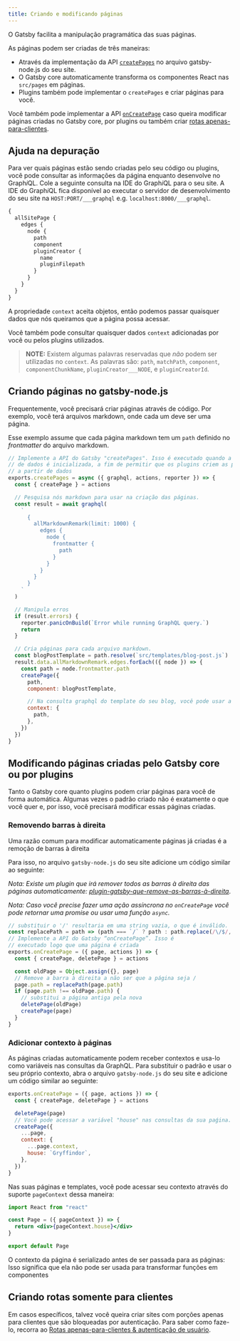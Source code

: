 ```yaml
---
title: Criando e modificando páginas
---
```


O Gatsby facilita a manipulação pragramática das suas páginas.

As páginas podem ser criadas de três maneiras:

- Através da implementação da API [`createPages`](/docs/node-apis/#createPages) no arquivo gatsby-node.js do seu site.
- O Gatsby core automaticamente transforma os componentes React nas `src/pages` em páginas.
- Plugins também pode implementar o `createPages` e criar páginas para você.

Você também pode implementar a API [`onCreatePage`](/docs/node-apis/#onCreatePage) caso queira modificar páginas criadas no Gatsby core, por plugins ou também criar [rotas apenas-para-clientes](/docs/building-apps-with-gatsby/).



## Ajuda na depuração

Para ver quais páginas estão sendo criadas pelo seu código ou plugins, você pode consultar as informações da página enquanto desenvolve no Graph*i*QL. Cole a seguinte consulta na IDE do Graph*i*QL para o seu site. A IDE do Graph*i*QL fica disponível ao executar o servidor de desenvolvimento do seu site na `HOST:PORT/___graphql` e.g.
`localhost:8000/___graphql`.


```graphql
{
  allSitePage {
    edges {
      node {
        path
        component
        pluginCreator {
          name
          pluginFilepath
        }
      }
    }
  }
}
```

A propriedade `context` aceita objetos, então podemos passar quaisquer dados que nós queiramos que a página possa acessar. 

Você também pode consultar quaisquer dados `context` adicionadas por você ou pelos plugins utilizados.

> **NOTE:** Existem algumas palavras reservadas que _não_ podem ser utilizadas no `context`. As palavras são: `path`, `matchPath`, `component`, `componentChunkName`, `pluginCreator___NODE`, e `pluginCreatorId`.

## Criando páginas no gatsby-node.js

Frequentemente, você precisará criar páginas através de código. Por exemplo, você terá arquivos markdown, onde cada um deve ser uma página.

Esse exemplo assume que cada página markdown tem um `path` definido no _frontmatter_ do arquivo markdown.

```javascript:title=gatsby-node.js
// Implemente a API do Gatsby "createPages". Isso é executado quando a camada
// de dados é inicializada, a fim de permitir que os plugins criem as páginas
// a partir de dados
exports.createPages = async ({ graphql, actions, reporter }) => {
  const { createPage } = actions

  // Pesquisa nós markdown para usar na criação das páginas.
  const result = await graphql(
    `
      {
        allMarkdownRemark(limit: 1000) {
          edges {
            node {
              frontmatter {
                path
              }
            }
          }
        }
      }
    `
  )

  // Manipula erros
  if (result.errors) {
    reporter.panicOnBuild(`Error while running GraphQL query.`)
    return
  }

  // Cria páginas para cada arquivo markdown.
  const blogPostTemplate = path.resolve(`src/templates/blog-post.js`)
  result.data.allMarkdownRemark.edges.forEach(({ node }) => {
    const path = node.frontmatter.path
    createPage({
      path,
      component: blogPostTemplate,

      // Na consulta graphql do template do seu blog, você pode usar a variável GraphQL para consultar dados dos arquivos markdown.
      context: {
        path,
      },
    })
  })
}
```

## Modificando páginas criadas pelo Gatsby core ou por plugins

Tanto o Gatsby core quanto plugins podem criar páginas para você de forma automática. Algumas vezes o padrão criado não é exatamente o que você quer e, por isso, você precisará modificar essas páginas criadas.


### Removendo barras à direita

Uma razão comum para modificar automaticamente páginas já criadas é a remoção de barras à direita

Para isso, no arquivo `gatsby-node.js` do seu site adicione um código similar ao seguinte:

_Nota: Existe um plugin que irá remover todos as barras à direita das páginas automaticamente:
[plugin-gatsby-que-remove-as-barras-à-direita](/packages/gatsby-plugin-remove-trailing-slashes/)_.

_Nota: Caso você precise fazer uma ação assíncrona no `onCreatePage` você pode retornar uma _promise_ ou usar uma função `async`._

```javascript:title=gatsby-node.js
// substituir o '/' resultaria em uma string vazia, o que é inválido.
const replacePath = path => (path === `/` ? path : path.replace(/\/$/, ``))
// Implemente a API do Gatsby “onCreatePage”. Isso é
// executado logo que uma página é criada
exports.onCreatePage = ({ page, actions }) => {
  const { createPage, deletePage } = actions

  const oldPage = Object.assign({}, page)
  // Remove a barra à direita a não ser que a página seja /
  page.path = replacePath(page.path)
  if (page.path !== oldPage.path) {
    // substitui a página antiga pela nova
    deletePage(oldPage)
    createPage(page)
  }
}
```

### Adicionar contexto à páginas

As páginas criadas automaticamente podem receber contextos e usa-lo como variáveis nas consultas da GraphQL. Para substituir o padrão e usar o seu próprio contexto, abra o arquivo `gatsby-node.js` do seu site e adicione um código similar ao seguinte:

```javascript:title=gatsby-node.js
exports.onCreatePage = ({ page, actions }) => {
  const { createPage, deletePage } = actions

  deletePage(page)
  // Você pode acessar a variável "house" nas consultas da sua paǵina.
  createPage({
    ...page,
    context: {
      ...page.context,
      house: `Gryffindor`,
    },
  })
}
```
Nas suas páginas e templates, você pode acessar seu contexto através do suporte `pageContext` dessa maneira:

```jsx
import React from "react"

const Page = ({ pageContext }) => {
  return <div>{pageContext.house}</div>
}

export default Page
```
O contexto da página é serializado antes de ser passada para as páginas: Isso significa que ela não pode ser usada para transformar funções em componentes


## Criando rotas somente para clientes

Em casos específicos, talvez você queira criar sites com porções apenas para clientes que são bloqueadas por autenticação. Para saber como faze-lo, recorra ao [Rotas apenas-para-clientes & autenticação de usuário](https://www.gatsbyjs.org/docs/client-only-routes-and-user-authentication/).
